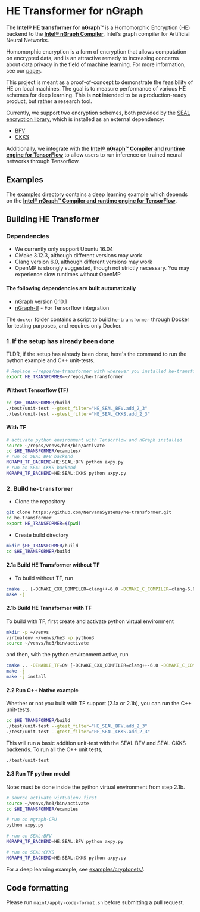 # HE Transformer for nGraph

The **Intel® HE transformer for nGraph™** is a Homomorphic Encryption (HE) backend to the [**Intel® nGraph Compiler**](https://github.com/NervanaSystems/ngraph), Intel's graph compiler for Artificial Neural Networks.

Homomorphic encryption is a form of encryption that allows computation on encrypted data, and is an attractive remedy to increasing concerns about data privacy in the field of machine learning. For more information, see our [paper](https://arxiv.org/pdf/1810.10121.pdf).

This project is meant as a proof-of-concept to demonstrate the feasibility of HE  on local machines. The goal is to measure performance of various HE schemes for deep learning. This is  **not** intended to be a production-ready product, but rather a research tool.

Currently, we support two encryption schemes, both provided by the [SEAL encryption library](https://www.microsoft.com/en-us/research/project/simple-encrypted-arithmetic-library/), which is installed as an external dependency:
  * [BFV](https://eprint.iacr.org/2016/510.pdf)
  * [CKKS](https://eprint.iacr.org/2018/931.pdf)

Additionally, we integrate with the [**Intel® nGraph™ Compiler and runtime engine for TensorFlow**](https://github.com/NervanaSystems/ngraph-tf) to allow users to run inference on trained neural networks through Tensorflow.

## Examples
The [examples](https://github.com/NervanaSystems/he-transformer/tree/master/examples) directory contains a deep learning example which depends on the [**Intel® nGraph™ Compiler and runtime engine for TensorFlow**](https://github.com/NervanaSystems/ngraph-tf).


## Building HE Transformer

### Dependencies
- We currently only support Ubuntu 16.04
- CMake 3.12.3, although different versions may work
- Clang version 6.0, although different versions may work
- OpenMP is strongly suggested, though not strictly necessary. You may experience slow runtimes without OpenMP
#### The following dependencies are built automatically
- [nGraph](https://github.com/NervanaSystems/ngraph) version 0.10.1
- [nGraph-tf](https://github.com/NervanaSystems/ngraph-tf) - For Tensorflow integration

The `docker` folder contains a script to build `he-transformer` through Docker for testing purposes, and requires only Docker.

### 1. If the setup has already been done
TLDR, if the setup has already been done, here's the command to run the python example and C++ unit-tests.
```bash
# Replace ~/repos/he-transformer with wherever you installed he-transformer
export HE_TRANSFORMER=~/repos/he-transformer
```
#### Without Tensorflow (TF)
```bash
cd $HE_TRANSFORMER/build
./test/unit-test --gtest_filter="HE_SEAL_BFV.add_2_3"
./test/unit-test --gtest_filter="HE_SEAL_CKKS.add_2_3"
```

#### With TF
```bash
# activate python environment with Tensorflow and nGraph installed
source ~/repos/venvs/he3/bin/activate
cd $HE_TRANSFORMER/examples/
# run on SEAL BFV backend
NGRAPH_TF_BACKEND=HE:SEAL:BFV python axpy.py
# run on SEAL CKKS backend
NGRAPH_TF_BACKEND=HE:SEAL:CKKS python axpy.py
```

### 2. Build `he-transformer`
- Clone the repository
```bash
git clone https://github.com/NervanaSystems/he-transformer.git
cd he-transformer
export HE_TRANSFORMER=$(pwd)
```
- Create build directory
```bash
mkdir $HE_TRANSFORMER/build
cd $HE_TRANSFORMER/build
```
#### 2.1a Build HE Transformer without TF
-  To build without TF, run
```bash
cmake .. [-DCMAKE_CXX_COMPILER=clang++-6.0 -DCMAKE_C_COMPILER=clang-6.0]
make -j
```
#### 2.1b Build HE Transformer with TF
 To build with TF, first create and activate python virtual environment
```bash
mkdir -p ~/venvs
virtualenv ~/venvs/he3 -p python3
source ~/venvs/he3/bin/activate
```
and then, with the python environment active, run
```bash
cmake .. -DENABLE_TF=ON [-DCMAKE_CXX_COMPILER=clang++-6.0 -DCMAKE_C_COMPILER=clang-6.0]
make -j
make -j install
```

#### 2.2 Run C++ Native example
Whether or not you built with TF support (2.1a or 2.1b), you can run the C++ unit-tests.
```bash
cd $HE_TRANSFORMER/build
./test/unit-test --gtest_filter="HE_SEAL_BFV.add_2_3"
./test/unit-test --gtest_filter="HE_SEAL_CKKS.add_2_3"
```
This will run a basic addition unit-test with the SEAL BFV and SEAL CKKS backends. To run all the C++ unit tests,
```bash
./test/unit-test
```

#### 2.3 Run TF python model

Note: must be done inside the python virtual environment from step 2.1b.

```bash
# source activate virtualenv first
source ~/venvs/he3/bin/activate
cd $HE_TRANSFORMER/examples

# run on ngraph-CPU
python axpy.py

# run on SEAL:BFV
NGRAPH_TF_BACKEND=HE:SEAL:BFV python axpy.py

# run on SEAL:CKKS
NGRAPH_TF_BACKEND=HE:SEAL:CKKS python axpy.py
```

For a deep learning example, see [examples/cryptonets/](https://github.com/NervanaSystems/he-transformer/tree/master/examples/cryptonets).

## Code formatting

Please run `maint/apply-code-format.sh` before submitting a pull request.

